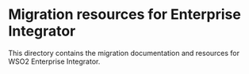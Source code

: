 # Migration resources for Enterprise Integrator

This directory contains the migration documentation and resources for WSO2 Enterprise Integrator.
